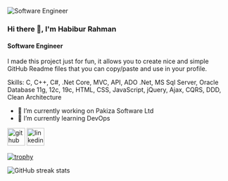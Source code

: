 ![Software Engineer](https://media.licdn.com/dms/image/v2/D5616AQEyXKUJ6Lf8kQ/profile-displaybackgroundimage-shrink_350_1400/profile-displaybackgroundimage-shrink_350_1400/0/1685044399546?e=1736380800&v=beta&t=W3dux1ODe1OmY10-s_PujBzwvkylqJAdnbHfCTlZwnY)

### Hi there 👋, I'm Habibur Rahman
#### Software Engineer


I made this project just for fun, it allows you to create nice and simple GitHub Readme files that you can copy/paste and use in your profile.

Skills: C, C++, C#, .Net Core, MVC, API, ADO .Net, MS Sql Server, Oracle Database 11g, 12c, 19c, HTML, CSS, JavaScript, jQuery, Ajax, CQRS, DDD, Clean Architecture

- 🔭 I’m currently working on Pakiza Software Ltd 
- 🌱 I’m currently learning DevOps 


[<img src='https://cdn.jsdelivr.net/npm/simple-icons@3.0.1/icons/github.svg' alt='github' height='40'>](https://github.com/Habib34seu)  [<img src='https://cdn.jsdelivr.net/npm/simple-icons@3.0.1/icons/linkedin.svg' alt='linkedin' height='40'>](https://www.linkedin.com/in/www.linkedin.com/in/seu-habib/)  

[![trophy](https://github-profile-trophy.vercel.app/?username=Habib34seu)](https://github.com/ryo-ma/github-profile-trophy)

![GitHub streak stats](https://streak-stats.demolab.com/?user=Habib34seu)  

